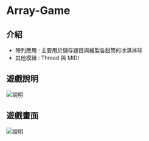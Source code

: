 # Array-Game

## 介紹
- 陣列應用 : 主要用於儲存題目與繪製各甜筒的冰淇淋球
- 其他模組 : Thread 與 MIDI 

## 遊戲說明
![說明](https://imgur.com/7LBaKNw.png "說明")

## 遊戲畫面
![說明](https://imgur.com/jG0NlK9.png "畫面")
